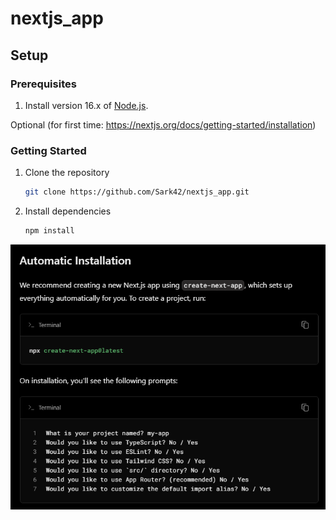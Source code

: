 # nextjs_app

 ## Setup

### Prerequisites

1. Install version 16.x of [Node.js](https://nodejs.org/en/download/).

Optional (for first time: https://nextjs.org/docs/getting-started/installation)


### Getting Started

1. Clone the repository

    ```bash
    git clone https://github.com/Sark42/nextjs_app.git
    ```

2. Install dependencies

    ```bash
    npm install
    ```

![Alt text](chrome_wcFDMDt6d0.png)